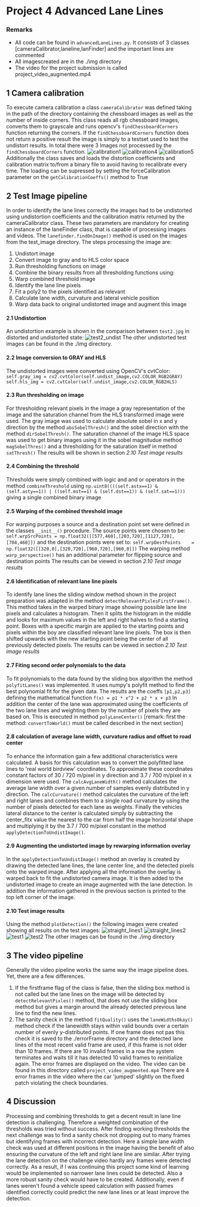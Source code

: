 # Project 4 Advanced Lane Lines

### Remarks
* All code can be found in ```advancedLaneLines.py```. It consists of 3 classes [cameraCalibrator,laneline,lanFinder] and the important lines are commented 
* All imagescreated are in the ./img directory
* The video for the project submission is called project_video_augmented.mp4
## 1 Camera calibration
To execute camera calibration a class ```cameraCalibrator``` was defined taking in the path of the directory containing the chessboard images as well as the number of inside corners. This class reads all rgb chessboard images, converts them to grayscale and runs opencv's ```findChessboardCorners``` function returning the corners. If the ```findChessboardCorners``` function does not return a positive result the image is simply to a testset used to test the undistort results.
In total there were 3 Images not processed by the ```findChessboardCorners``` function.
![calibration1](img/calibration1.jpg "calibration1 distorted and undistorted")
![calibration4](img/calibration4.jpg "calibration4 distorted and undistorted")
![calibration5](img/calibration5.jpg "calibration5 distorted and undistorted")
Additionally the class saves and loads the distortion coefficients and calibration matrix to/from a binary file to avoid having to recalibrate every time. The loading can be supressed by setting the forceCalibration parameter on the ```getCalibrationCoeffs()``` method to True

## 2 Test Image pipeline

In order to identify the lane lines correctly the images had to be undistorted using undistortion coefficients and the calibration matrix returned by the cameraCalibrator class.
These two parameters are mandatory for creating an instance of the laneFinder class, that is capable of processing images and videos.
The ```lanefinder.findOnImage()``` method is used on the images from the test_image directory. 
The steps processing the image are:
1. Undistort image
2. Convert image to gray and to HLS color space
3. Run thresholding functions on image
4. Combine the binary results from all thresholding functions using:
5. Warp combined threshold image
6. Identify the lane line pixels
7. Fit a poly2 to the pixels identified as relevant
8. Calculate lane width, curvature and lateral vehicle position
9. Warp data back to original undistorted image and augment this image

#### 2.1 Undistortion

An undistortion example is shown in the comparison between ```test2.jpg``` in distorted and undistorted state:
![test2_undist](img/test2_undist.jpg "Undistorted example from test images")
The other undistorted test images can be found in the ./img directory.

#### 2.2 Image conversion to GRAY and HLS

The undistorted images were converted using OpenCV's cvtColor:
```self.gray_img = cv2.cvtColor(self.undist_image,cv2.COLOR_RGB2GRAY) self.hls_img = cv2.cvtColor(self.undist_image,cv2.COLOR_RGB2HLS)```

#### 2.3 Run thresholding on image
For thresholding relevant pixels in the image a gray representation of the image and the saturation channel from the HLS transformed image were used.
The gray image was used to calculate absolute sobel in x and y direction by the method ```absSobelThresh()``` and the sobel direction with the method ```dirSobelThresh()```.
The saturation channel of the image HLS space was used to get binary images using it in the sobel magnitudue method ```magSobelThres()``` and a thresholding for the saturation itself in method ```satThresh()```
The results will be shown in section *2.10 Test image results*

#### 2.4 Combining the threshold
Thresholds were simply combined with logic and and or operators in the method ```combineThreshold``` using ```np.uint8((((self.astx==1) & (self.asty==1)) | ((self.mst==1) & (self.dst==1)) & (self.sat==1)))``` giving a single combined binary image

#### 2.5 Warping of the combined threshold image
For warping purposes a source and a destination point set were defined in the classes ```__init__()``` procedure.
The source points were chosen to be: ```self.wrpSrcPoints = np.float32([[577,460],[203,720],[1127,720],[704,460]])``` and the destination points were set to: ```self.wrpDestPoints    = np.float32([[320,0],[320,720],[960,720],[960,0]])```
The warping method ```warp_perspective()``` has an additional parameter for flipping source and destination points
The results can be viewed in section *2.10 Test image results*

#### 2.6 Identification of relevant lane line pixels
To identify lane lines the sliding window method shown in the project preparation was adapted in the method  ```detectRelevantPixlesFirstFrame()```.
This method takes in the warped binary image showing possible lane line pixels and calculates a histogram.
Then it splits the histogram in the middle and looks for maximum values in the left and right halves to find a starting point.
Boxes with a specific margin are applied to the starting points and pixels within the boy are classified relevant lane line pixels. The box is then shifted upwards with the new starting point being the center of all previously detected pixels.
The results can be viewed in section *2.10 Test image results*

#### 2.7 Fiting  second order polynomials to the data
To fit polynomials to the data found by the sliding box algorithm the method ```polyfitLanes()``` was implemented. It uses numpy's polyfit method to find the best polynomial fit for the given data.
The results are the coeffs ```[p1,p2,p3]``` defining the mathematical function ```f(x) = p1 * x^2 + p2 * x + p3``` 
In addition the center of the lane was approximated using the coefficients of the two lane lines and weighting them by the number of pixels they are based on. This is executed in method ```polyLaneCenter()``` [remark: first the method: ```convertToWorld()``` must be called described in the next section]

#### 2.8 calculation of average lane width, curvature radius and offset to road center
To enhance the information gain a few additional characteristics were calculated. A basis for this calculation was to convert the polyfitted lane lines to 'real world birdview' coordinates. To approximate these coordinates constant factors of 30 / 720 m/pixel in y direction and 3.7 / 700 m/pixel in x dimension were used. 
The ```calcAvgLaneWidth()``` method calculates the average lane width over a given number of samples evenly distributed in y direction.
The ```calcCurvature()``` method calculates the curvature of the left and right lanes and combines them to a single road curvature by using the number of pixels detected for each lane as weights.
Finally the vehicles lateral distance to the center is calculated simply by subtracting the center_fitx value the nearest to the car from half the image horizontal shape and multiplying it by the 3.7 / 700 m/pixel constant in the method ```applyDetectionToUndistImage()```.

#### 2.9 Augmenting the undistorted image by rewarping information overlay
In the ```applyDetectionToUndistImage()``` method an overlay is created by drawing the detected lane lines, the lane center line, and the detected pixels onto the warped image.
After applying all the information the overlay is warped back to fit the undistorted camera image. It is then added to the undistorted image to create an image augmented with the lane detection. In addition the information gathered in the previous section is printed to the top left corner of the image.

#### 2.10 Test image results
Using the method ```plotDetection()``` the following images were created showing all results on the test images:
![straight_lines1](img/straight_lines1.jpg "straight_lines1")
![straight_lines2](img/straight_lines2.jpg "straight_lines2")
![test1](img/test1.jpg "test1")
![test2](img/test2.jpg "test2")
The other images can be found in the ./img directory

## 3 The video pipeline
Generally the video pipeline works the same way the image pipeline does.
Yet, there are a few differences.
1. If the firstframe flag of the class is false, then the sliding box method is not called but the lane lines on the image will be detected by ```detectRelevantPixles()``` method, that does not use the sliding box method but gives a margin around the already detected previous lane line to find the new lines.
2. The sanity check in the method ```fitQuality()``` uses the ```laneWidthsOkay()``` method check if the lanewidth stays within valid bounds over a certain number of evenly y-distributed points. If one frame does not pas this check it is saved to the ./errorFrame directory and the detected lane lines of the most recent valid frame are used, if this frame is not older than 10 frames. If there are 10 invalid frames in a row the system terminates and waits till it has detected 10 valid frames to reinitialize again. The error frames are displayed on the video.
The video can be found in this directory called ```project_video_augmented.mp4```
There are 4 error frames in the video where the car 'jumped' slightly on the fixed patch violating the check boundaries.

## 4 Discussion

Processing and combining thresholds to get a decent result in lane line detection is challenging. Therefore a weighted combination of the thresholds was tried without success.
After finding working thresholds the next challenge was to find a sanity check not dropping out to many frames but identifying frames with incorrect detection. Here a simple lane width check was used at different positions in the image having the benefit of also ensuring the curvature of the left and right lane line are similar.
After trying the lane detection on the challenge video hardly any frames were detected correctly. As a result, if I was continuing this project some kind of learning would be implemented so narrower lane lines could be detected. Also a more robust sanity check would have to be created. Additionally, even if lanes weren't found a vehicle speed calculation with passed frames identified correctly could predict the new lane lines or at least improve the detection.